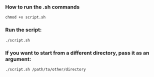### How to run the .sh commands
```
chmod +x script.sh
```

### Run the script:
```
./script.sh
```

### If you want to start from a different directory, pass it as an argument:
```
./script.sh /path/to/other/directory
```
